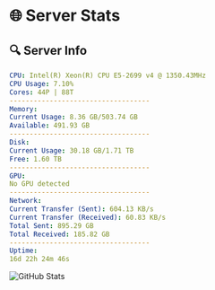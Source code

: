 # 🌐 Server Stats
## 🔍 Server Info
```yaml
CPU: Intel(R) Xeon(R) CPU E5-2699 v4 @ 1350.43MHz
CPU Usage: 7.10%
Cores: 44P | 88T
-----------------------------------
Memory:
Current Usage: 8.36 GB/503.74 GB
Available: 491.93 GB
-----------------------------------
Disk:
Current Usage: 30.18 GB/1.71 TB
Free: 1.60 TB
-----------------------------------
GPU:
No GPU detected
-----------------------------------
Network:
Current Transfer (Sent): 604.13 KB/s
Current Transfer (Received): 60.83 KB/s
Total Sent: 895.29 GB
Total Received: 185.82 GB
-----------------------------------
Uptime:
16d 22h 24m 46s
```
![GitHub Stats](https://img.shields.io/badge/Updated-2025-05-06_15:33:34-blue)